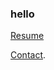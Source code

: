 ### hello

<a href="test.docx" download>
Resume
  
<a href="mailto:webmaster@example.com">Contact</a>.<br> 

